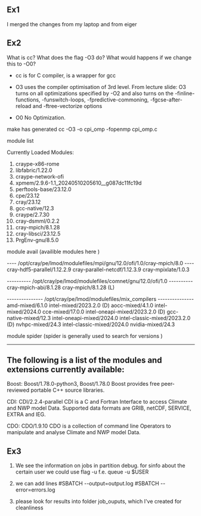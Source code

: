 ## Ex1 
 I merged the changes from my laptop and from eiger 

## Ex2
 What is cc? What does the flag -O3 do? What
would happens if we change this to -O0?

- cc is for C compiler, is a wrapper for gcc
- O3 uses the compiler optimisation of 3rd level. From lecture slide: O3 turns on all optimizations specified by -O2 and also turns on the -finline-functions,
-funswitch-loops, -fpredictive-commoning, -fgcse-after-reload and -ftree-vectorize options


- O0 No Optimization.

make has generated 
cc -O3 -o cpi_omp -fopenmp cpi_omp.c 

 module list

Currently Loaded Modules:
  1) craype-x86-rome
  2) libfabric/1.22.0
  3) craype-network-ofi
  4) xpmem/2.9.6-1.1_20240510205610__g087dc11fc19d
  5) perftools-base/23.12.0
  6) cpe/23.12
  7) cray/23.12
  8) gcc-native/12.3
  9) craype/2.7.30
 10) cray-dsmml/0.2.2
 11) cray-mpich/8.1.28
 12) cray-libsci/23.12.5
 13) PrgEnv-gnu/8.5.0

module avail (availible modules here )

---- /opt/cray/pe/lmod/modulefiles/mpi/gnu/12.0/ofi/1.0/cray-mpich/8.0 ----
   cray-hdf5-parallel/1.12.2.9    cray-parallel-netcdf/1.12.3.9
   cray-mpixlate/1.0.3

---------- /opt/cray/pe/lmod/modulefiles/comnet/gnu/12.0/ofi/1.0 ----------
   cray-mpich-abi/8.1.28    cray-mpich/8.1.28 (L)

--------------- /opt/cray/pe/lmod/modulefiles/mix_compilers ---------------
   amd-mixed/6.1.0                     intel-mixed/2023.2.0        (D)
   aocc-mixed/4.1.0                    intel-mixed/2024.0
   cce-mixed/17.0.0                    intel-oneapi-mixed/2023.2.0 (D)
   gcc-native-mixed/12.3               intel-oneapi-mixed/2024.0
   intel-classic-mixed/2023.2.0 (D)    nvhpc-mixed/24.3
   intel-classic-mixed/2024.0          nvidia-mixed/24.3

module spider (spider is generally used to search for versions )

-----------------------------------------------------------------------
The following is a list of the modules and extensions currently available:
-----------------------------------------------------------------------
  Boost: Boost/1.78.0-python3, Boost/1.78.0
    Boost provides free peer-reviewed portable C++ source libraries. 

  CDI: CDI/2.2.4-parallel
    CDI is a C and Fortran Interface to access Climate and NWP model
    Data. Supported data formats are GRIB, netCDF, SERVICE, EXTRA and
    IEG. 

  CDO: CDO/1.9.10
    CDO is a collection of command line Operators to manipulate and
    analyse Climate and NWP model Data. 

## Ex3 

1) We see the information on jobs in partition debug. for sinfo about the certain user we could use flag -u f.e. queue -u $USER

2) we can add lines #SBATCH --output=output.log #SBATCH --error=errors.log

3) please look for results into folder job_ouputs, which I've created for cleanliness 